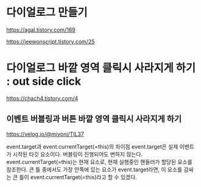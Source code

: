 # 다이얼로그 만들기

https://agal.tistory.com/169

https://jeewonscript.tistory.com/25

# 다이얼로그 바깥 영역 클릭시 사라지게 하기 : out side click

https://chach4.tistory.com/4

## 이벤트 버블링과 버튼 바깥 영역 클릭시 사라지게 하기
https://velog.io/@miyoni/TIL37

event.target과 event.currentTarget(=this)의 차이점
event.target은 실제 이벤트가 시작된 타깃 요소이다. 버블링이 진행되어도 변하지 않는다.
event.currentTarget(=this)는 현재 요소로, 현재 실행중인 핸들러가 할당된 요소를 참조한다.
큰 틀 중에서도 가장 안쪽에 있는 요소가 event.target라면, 이 요소를 감싸는 큰 틀이 event.currentTarget(=this)라고 할 수 있겠다.